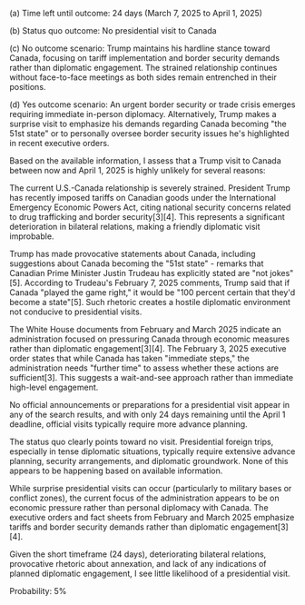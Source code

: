 (a) Time left until outcome: 24 days (March 7, 2025 to April 1, 2025)

(b) Status quo outcome: No presidential visit to Canada

(c) No outcome scenario: Trump maintains his hardline stance toward Canada, focusing on tariff implementation and border security demands rather than diplomatic engagement. The strained relationship continues without face-to-face meetings as both sides remain entrenched in their positions.

(d) Yes outcome scenario: An urgent border security or trade crisis emerges requiring immediate in-person diplomacy. Alternatively, Trump makes a surprise visit to emphasize his demands regarding Canada becoming "the 51st state" or to personally oversee border security issues he's highlighted in recent executive orders.

Based on the available information, I assess that a Trump visit to Canada between now and April 1, 2025 is highly unlikely for several reasons:

The current U.S.-Canada relationship is severely strained. President Trump has recently imposed tariffs on Canadian goods under the International Emergency Economic Powers Act, citing national security concerns related to drug trafficking and border security[3][4]. This represents a significant deterioration in bilateral relations, making a friendly diplomatic visit improbable.

Trump has made provocative statements about Canada, including suggestions about Canada becoming the "51st state" - remarks that Canadian Prime Minister Justin Trudeau has explicitly stated are "not jokes"[5]. According to Trudeau's February 7, 2025 comments, Trump said that if Canada "played the game right," it would be "100 percent certain that they'd become a state"[5]. Such rhetoric creates a hostile diplomatic environment not conducive to presidential visits.

The White House documents from February and March 2025 indicate an administration focused on pressuring Canada through economic measures rather than diplomatic engagement[3][4]. The February 3, 2025 executive order states that while Canada has taken "immediate steps," the administration needs "further time" to assess whether these actions are sufficient[3]. This suggests a wait-and-see approach rather than immediate high-level engagement.

No official announcements or preparations for a presidential visit appear in any of the search results, and with only 24 days remaining until the April 1 deadline, official visits typically require more advance planning.

The status quo clearly points toward no visit. Presidential foreign trips, especially in tense diplomatic situations, typically require extensive advance planning, security arrangements, and diplomatic groundwork. None of this appears to be happening based on available information.

While surprise presidential visits can occur (particularly to military bases or conflict zones), the current focus of the administration appears to be on economic pressure rather than personal diplomacy with Canada. The executive orders and fact sheets from February and March 2025 emphasize tariffs and border security demands rather than diplomatic engagement[3][4].

Given the short timeframe (24 days), deteriorating bilateral relations, provocative rhetoric about annexation, and lack of any indications of planned diplomatic engagement, I see little likelihood of a presidential visit.

Probability: 5%